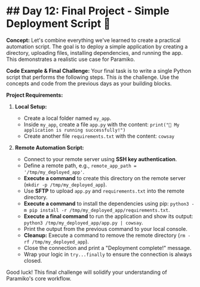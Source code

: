 # \#\# Day 12: Final Project - Simple Deployment Script 🚀

**Concept:** Let's combine everything we've learned to create a practical automation script. The goal is to deploy a simple application by creating a directory, uploading files, installing dependencies, and running the app. This demonstrates a realistic use case for Paramiko.

**Code Example & Final Challenge:**
Your final task is to write a single Python script that performs the following steps. This *is* the challenge. Use the concepts and code from the previous days as your building blocks.

**Project Requirements:**

1.  **Local Setup:**

      * Create a local folder named `my_app`.
      * Inside `my_app`, create a file `app.py` with the content: `print("🎉 My application is running successfully!")`
      * Create another file `requirements.txt` with the content: `cowsay`

2.  **Remote Automation Script:**

      * Connect to your remote server using **SSH key authentication**.
      * Define a remote path, e.g., `remote_app_path = '/tmp/my_deployed_app'`.
      * **Execute a command** to create this directory on the remote server (`mkdir -p /tmp/my_deployed_app`).
      * Use **SFTP** to upload `app.py` and `requirements.txt` into the remote directory.
      * **Execute a command** to install the dependencies using pip: `python3 -m pip install -r /tmp/my_deployed_app/requirements.txt`.
      * **Execute a final command** to run the application and show its output: `python3 /tmp/my_deployed_app/app.py | cowsay`.
      * Print the output from the previous command to your local console.
      * **Cleanup:** Execute a command to remove the remote directory (`rm -rf /tmp/my_deployed_app`).
      * Close the connection and print a "Deployment complete\!" message.
      * Wrap your logic in `try...finally` to ensure the connection is always closed.

Good luck\! This final challenge will solidify your understanding of Paramiko's core workflow.
